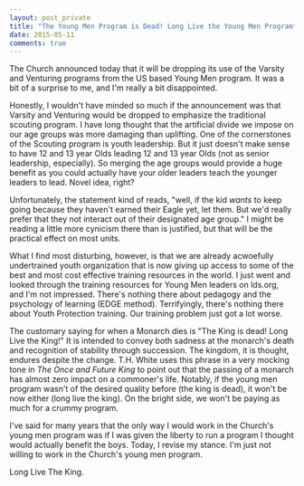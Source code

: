 ```yaml
---
layout: post_private
title: "The Young Men Program is Dead! Long Live the Young Men Program"
date: 2015-05-11
comments: true
---
```


The Church announced today that it will be dropping its use of the Varsity and Venturing programs from the US based Young Men program. It was a bit of a surprise to me, and I'm really a bit disappointed.

<!--excerpt-->

Honestly, I wouldn't have minded so much if the announcement was that Varsity and Venturing would be dropped to emphasize the traditional scouting program. I have long thought that the artificial divide we impose on our age groups was more damaging than uplifting. One of the cornerstones of the Scouting program is youth leadership. But it just doesn't make sense to have 12 and 13 year Olds leading 12 and 13 year Olds (not as senior leadership, especially). So merging the age groups would provide a huge benefit as you could actually have your older leaders teach the younger leaders to lead. Novel idea, right?

Unfortunately, the statement kind of reads, "well, if the kid _wants_ to keep going because they haven't earned their Eagle yet, let them. But we'd really prefer that they not interact out of their designated age group." I might be reading a little more cynicism there than is justified, but that will be the practical effect on most units.

What I find most disturbing, however, is that we are already acwoefully undertrained youth organization that is now giving up access to some of the best and most cost effective training resources in the world. I just went and looked through the training resources for Young Men leaders on lds.org, and I'm not impressed. There's nothing there about pedagogy and the psychology of learning (EDGE method). Terrifyingly, there's nothing there about Youth Protection training. Our training problem just got a lot worse. 

The customary saying for when a Monarch dies is "The King is dead! Long Live the King!" It is intended to convey both sadness at the monarch's death and recognition of stability through succession. The kingdom, it is thought, endures despite the change. T.H. White uses this phrase in a very mocking tone in _The Once and Future King_ to point out that the passing of a monarch has almost zero impact on a commoner's life. Notably, if the young men program wasn't of the desired quality before (the king is dead), it won't be now either (long live the king). On the bright side, we won't be paying as much for a crummy program.

I've said for many years that the only way I would work in the Church's young men program was if I was given the liberty to run a program I thought would actually benefit the boys. Today, I revise my stance. I'm just not willing to work in the Church's young men program.

Long Live The King.
